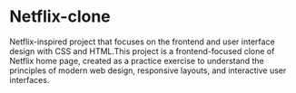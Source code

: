 # Netflix-clone
 Netflix-inspired project that focuses on the frontend and user interface design with CSS and HTML.This project is a frontend-focused clone of Netflix home page, created as a practice exercise to understand the principles of modern web design, responsive layouts, and interactive user interfaces. 
